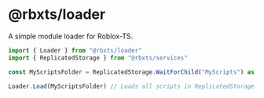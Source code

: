 # @rbxts/loader
A simple module loader for Roblox-TS.

```ts
import { Loader } from "@rbxts/loader"
import { ReplicatedStorage } from "@rbxts/services"

const MyScriptsFolder = ReplicatedStorage.WaitForChild("MyScripts") as Folder

Loader.Load(MyScriptsFolder) // Loads all scripts in ReplicatedStorage.MyScripts and subfolders.
```